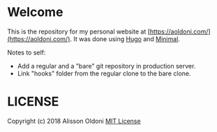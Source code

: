 # Welcome

This is the repository for my personal website at [https://aoldoni.com/](https://aoldoni.com/). It was done using [Hugo](https://gohugo.io) and [Minimal](https://github.com/calintat/minimal).

Notes to self:  
- Add a regular and a "bare" git repository in production server.  
- Link "hooks" folder from the regular clone to the bare clone.  
  
  
# LICENSE

Copyright (c) 2018 Alisson Oldoni [MIT License](LICENSE)
